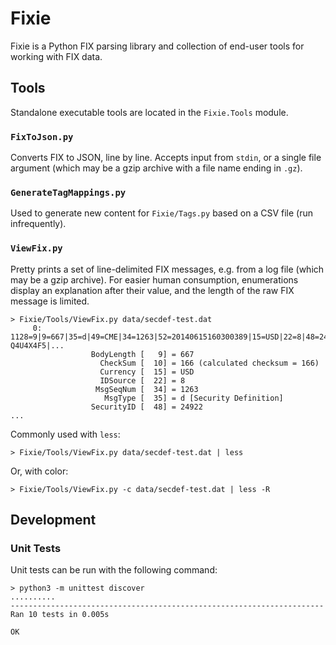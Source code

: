 # Fixie
Fixie is a Python FIX parsing library and collection of end-user tools for
working with FIX data.

## Tools
Standalone executable tools are located in the `Fixie.Tools` module.

### `FixToJson.py`
Converts FIX to JSON, line by line. Accepts input from `stdin`, or a single file
argument (which may be a gzip archive with a file name ending in `.gz`).

### `GenerateTagMappings.py`
Used to generate new content for `Fixie/Tags.py` based on a CSV file (run
infrequently).

### `ViewFix.py`
Pretty prints a set of line-delimited FIX messages, e.g. from a log file (which
may be a gzip archive). For easier human consumption, enumerations display an
explanation after their value, and the length of the raw FIX message is limited.

    > Fixie/Tools/ViewFix.py data/secdef-test.dat
         0: 1128=9|9=667|35=d|49=CME|34=1263|52=20140615160300389|15=USD|22=8|48=24922|55=ZS|107=ZS:CF Q4U4X4F5|...
                      BodyLength [   9] = 667
                        CheckSum [  10] = 166 (calculated checksum = 166)
                        Currency [  15] = USD
                        IDSource [  22] = 8
                       MsgSeqNum [  34] = 1263
                         MsgType [  35] = d [Security Definition]
                      SecurityID [  48] = 24922
    ...

Commonly used with `less`:

    > Fixie/Tools/ViewFix.py data/secdef-test.dat | less

Or, with color:

    > Fixie/Tools/ViewFix.py -c data/secdef-test.dat | less -R

## Development

### Unit Tests
Unit tests can be run with the following command:

    > python3 -m unittest discover
    ..........
    ----------------------------------------------------------------------
    Ran 10 tests in 0.005s

    OK
